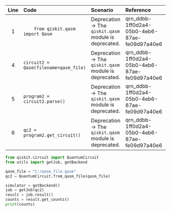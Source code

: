 | Line | Code | Scenario | Reference | Artifact | Refactoring |
|:---:|:-----|:---------|:----------|:--------|:------------|
| 1 | `    from qiskit.qasm import Qasm` | Deprecation -> The `qiskit.qasm` module is deprecated. | qrn_ddbb-1ff0d2a4-05b0-4eb6-87ae-fe09d97a40e6 | `qiskit.qasm.Qasm` | `from qiskit.circuit import QuantumCircuit` |
| 4 | `circuit2 = Qasm(filename=qasm_file)` | Deprecation -> The `qiskit.qasm` module is deprecated. | qrn_ddbb-1ff0d2a4-05b0-4eb6-87ae-fe09d97a40e6 | `Qasm` | Removed (replaced by `QuantumCircuit.from_qasm_file`) |
| 5 | `program2 = circuit2.parse()` | Deprecation -> The `qiskit.qasm` module is deprecated. | qrn_ddbb-1ff0d2a4-05b0-4eb6-87ae-fe09d97a40e6 | `Qasm.parse` | Removed |
| 6 | `qc2 = program2.get_circuit()` | Deprecation -> The `qiskit.qasm` module is deprecated. | qrn_ddbb-1ff0d2a4-05b0-4eb6-87ae-fe09d97a40e6 | `program2.get_circuit` | Removed |

```python
from qiskit.circuit import QuantumCircuit
from utils import getJob, getBackend

qasm_file = "C:/qasm_file.qasm"
qc2 = QuantumCircuit.from_qasm_file(qasm_file)

simulator = getBackend()
job = getJob(qc2)
result = job.result()
counts = result.get_counts()
print(counts)
```
